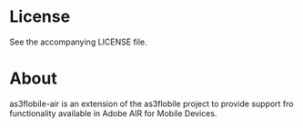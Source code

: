 # License

See the accompanying LICENSE file.

# About

as3flobile-air is an extension of the as3flobile project to provide support fro functionality available in Adobe AIR for Mobile Devices.